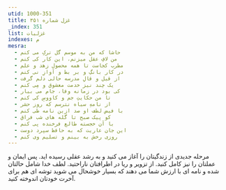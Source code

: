 ```yaml
---
utid: 1000-351
title: غزل شماره ۳۵۱
_index: 351
list: غزلیات
indexes: م
mesra:
  - حاشا که من به موسم گل ترکِ می کنم
  - من لافِ عقل میزنم، این کار کی کنم
  - مطرب کجاست تا همه محصول زهد و علم
  - در کار بانگِ و بر بط و آوازِ نی کنم
  - از قیل و قالِ مدرسه حالی دلم گرفت
  - یک چند نیز خدمت معشوق و مِی کنم
  - کی بود در زمانه وفا، جام می بیار
  - تا من حکایتِ جم و کاووسِ کی کنم
  - از نامهِ سیاه نترسم که روز حشر
  - با فیض لطف او صد ازین نامه طی کنم
  - کو پیک صبح تا گله های شب فراق
  - با آن خجسته طالع فرخنده پی کنم
  - این جان عاریت که به حافظ سپرد دوست
  - روزی رخش به بینم و تسلیم وی کنم
---
```

مرحله جدیدی از زندگیتان را آغاز می کنید و به رشد عقلی رسیده اید. پس ایمان و عملتان را نیز کامل کنید. از تزویر و ریا در اطرافتان ناراحتید. لطف خدا شامل حالتان شده و نامه ای با ارزش شما می دهند که بسیار خوشحال می شوید توشه ای هم برای آخرت خودتان اندوخته کنید.
